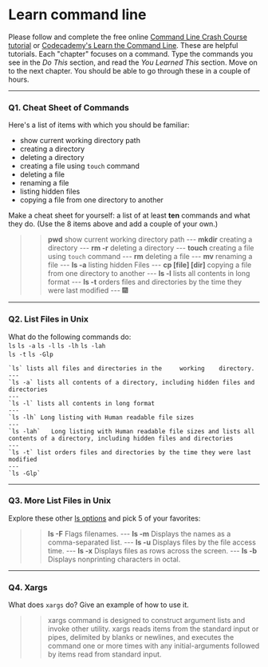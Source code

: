 # Learn command line

Please follow and complete the free online [Command Line Crash Course
tutorial](https://web.archive.org/web/20160708171659/http://cli.learncodethehardway.org/book/) or [Codecademy's Learn the Command Line](https://www.codecademy.com/learn/learn-the-command-line). These are helpful tutorials. Each "chapter" focuses on a command. Type the commands you see in the _Do This_ section, and read the _You Learned This_ section. Move on to the next chapter. You should be able to go through these in a couple of hours.

---

### Q1.  Cheat Sheet of Commands  

Here's a list of items with which you should be familiar:  
* show current working directory path
* creating a directory
* deleting a directory
* creating a file using `touch` command
* deleting a file
* renaming a file
* listing hidden files
* copying a file from one directory to another

Make a cheat sheet for yourself: a list of at least **ten** commands and what they do.  (Use the 8 items above and add a couple of your own.)  

> > **pwd** show current working directory path
    ---
    **mkdir** creating a directory
    ---
    **rm -r** deleting a directory
    ---
    **touch** creating a file using `touch` command
    ---
    **rm** deleting a file
    ---
    **mv** renaming a file
    ---
    **ls -a** listing hidden Files
    ---
    **cp [file] [dir]** copying a file from one directory to another
    ---
    **ls -l** lists all contents in long format
    ---
    **ls -t** orders files and directories by the time they were last modified
    ---
    :fireworks:

---

### Q2.  List Files in Unix   

What do the following commands do:  
`ls`
`ls -a`
`ls -l`
`ls -lh`
`ls -lah`  
`ls -t`
`ls -Glp`  

> >
    `ls` lists all files and directories in the     working    directory.
    ---
    `ls -a` lists all contents of a directory, including hidden files and directories
    ---
    `ls -l` lists all contents in long format  
    ---
    `ls -lh` Long listing with Human readable file sizes
    ---
    `ls -lah`   Long listing with Human readable file sizes and lists all contents of a directory, including hidden files and directories
    ---
    `ls -t` list orders files and directories by the time they were last modified
    ---
    `ls -Glp`  

---

### Q3.  More List Files in Unix  

Explore these other [ls options](http://www.techonthenet.com/unix/basic/ls.php) and pick 5 of your favorites:

> > **ls -F** Flags filenames.
    ---
    **ls -m** Displays the names as a comma-separated list.
    ---
    **ls -u** Displays files by the file access time.
    ---
    **ls -x** Displays files as rows across the screen.
    ---
    **ls -b** Displays nonprinting characters in octal.

---

### Q4.  Xargs   

What does `xargs` do? Give an example of how to use it.

> > xargs command is designed to construct argument lists and invoke other utility. xargs reads items from the standard input or pipes, delimited by blanks or newlines, and executes the command one or more times with any initial-arguments followed by items read from standard input.
